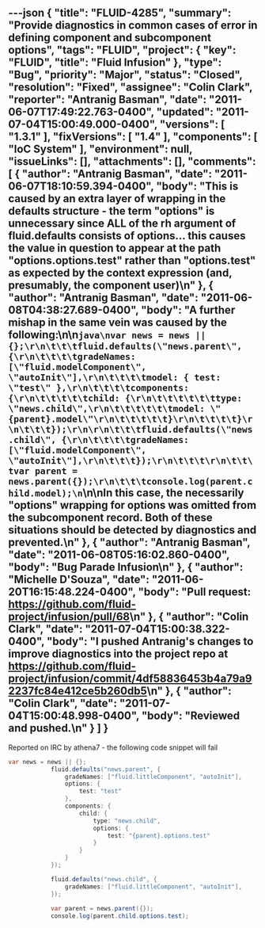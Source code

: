 ---json
{
  "title": "FLUID-4285",
  "summary": "Provide diagnostics in common cases of error in defining component and subcomponent options",
  "tags": "FLUID",
  "project": {
    "key": "FLUID",
    "title": "Fluid Infusion"
  },
  "type": "Bug",
  "priority": "Major",
  "status": "Closed",
  "resolution": "Fixed",
  "assignee": "Colin Clark",
  "reporter": "Antranig Basman",
  "date": "2011-06-07T17:49:22.763-0400",
  "updated": "2011-07-04T15:00:49.000-0400",
  "versions": [
    "1.3.1"
  ],
  "fixVersions": [
    "1.4"
  ],
  "components": [
    "IoC System"
  ],
  "environment": null,
  "issueLinks": [],
  "attachments": [],
  "comments": [
    {
      "author": "Antranig Basman",
      "date": "2011-06-07T18:10:59.394-0400",
      "body": "This is caused by an extra layer of wrapping in the defaults structure  - the term \"options\" is unnecessary since ALL of the rh argument of fluid.defaults consists of options... this causes the value in question to appear at the path \"options.options.test\" rather than \"options.test\" as expected by the context expression (and, presumably, the component user)\n"
    },
    {
      "author": "Antranig Basman",
      "date": "2011-06-08T04:38:27.689-0400",
      "body": "A further mishap in the same vein was caused by the following:\n\n```java\nvar news = news || {};\r\n\t\t\tfluid.defaults(\"news.parent\", {\r\n\t\t\t\tgradeNames: [\"fluid.modelComponent\", \"autoInit\"],\r\n\t\t\t\tmodel: { test: \"test\" },\r\n\t\t\t\tcomponents: {\r\n\t\t\t\t\tchild: {\r\n\t\t\t\t\t\ttype: \"news.child\",\r\n\t\t\t\t\t\tmodel: \"{parent}.model\"\r\n\t\t\t\t\t}\r\n\t\t\t\t}\r\n\t\t\t});\r\n\r\n\t\t\tfluid.defaults(\"news.child\", {\r\n\t\t\t\tgradeNames: [\"fluid.modelComponent\", \"autoInit\"],\r\n\t\t\t});\r\n\t\t\t\r\n\t\t\tvar parent = news.parent({});\r\n\t\t\tconsole.log(parent.child.model);\n```\n\nIn this case, the necessarily \"options\" wrapping for options was omitted from the subcomponent record. Both of these situations should be detected by diagnostics and prevented.\n"
    },
    {
      "author": "Antranig Basman",
      "date": "2011-06-08T05:16:02.860-0400",
      "body": "Bug Parade Infusion\n"
    },
    {
      "author": "Michelle D'Souza",
      "date": "2011-06-20T16:15:48.224-0400",
      "body": "Pull request: <https://github.com/fluid-project/infusion/pull/68>\n"
    },
    {
      "author": "Colin Clark",
      "date": "2011-07-04T15:00:38.322-0400",
      "body": "I pushed Antranig's changes to improve diagnostics into the project repo at <https://github.com/fluid-project/infusion/commit/4df58836453b4a79a92237fc84e412ce5b260db5>\n"
    },
    {
      "author": "Colin Clark",
      "date": "2011-07-04T15:00:48.998-0400",
      "body": "Reviewed and pushed.\n"
    }
  ]
}
---
Reported on IRC by athena7 - the following code snippet will fail

```java
var news = news || {};
			fluid.defaults("news.parent", {
				gradeNames: ["fluid.littleComponent", "autoInit"],
				options: {
					test: "test"
				},
				components: {
					child: {
						type: "news.child",
						options: {
							test: "{parent}.options.test"
						}
					}
				}
			});

			fluid.defaults("news.child", {
				gradeNames: ["fluid.littleComponent", "autoInit"],
			});
			
			var parent = news.parent({});
			console.log(parent.child.options.test);
```

        